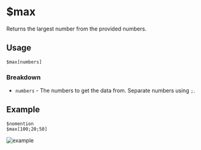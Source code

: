 # $max
Returns the largest number from the provided numbers.

## Usage
```
$max[numbers]
```

### Breakdown
- `numbers` - The numbers to get the data from. Separate numbers using `;`.

## Example
```
$nomention
$max[100;20;50]
```

![example](https://user-images.githubusercontent.com/69215413/125180629-24160b80-e1ca-11eb-90f2-694bbe914498.png)
